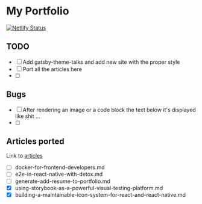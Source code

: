 # My Portfolio

[![Netlify Status](https://api.netlify.com/api/v1/badges/6c5ab50c-b5ad-4c2f-a933-860a7bfc8530/deploy-status)](https://app.netlify.com/sites/gifted-dubinsky-50dab2/deploys)

## TODO

- [ ] Add gatsby-theme-talks and add new site with the proper style
- [ ] Port all the articles here
- [ ]

## Bugs

- [ ] After rendering an image or a code block the text below it's displayed like shit ...
- [ ]

## Articles ported

Link to [articles](https://github.com/EmaSuriano/articles)

- [ ] docker-for-frontend-developers.md
- [ ] e2e-in-react-native-with-detox.md
- [ ] generate-add-resume-to-portfolio.md
- [x] using-storybook-as-a-powerful-visual-testing-platform.md
- [x] building-a-maintainable-icon-system-for-react-and-react-native.md
